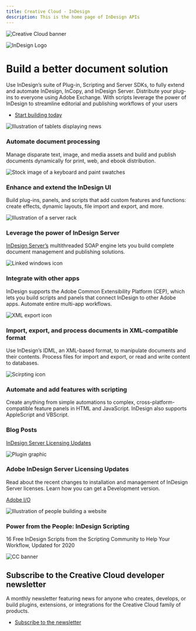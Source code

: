 ```yaml
---
title: Creative Cloud - InDesign
description: This is the home page of InDesign APIs 
---
```

 
<Hero slots="image, icon, heading, text, buttons" variant="halfwidth" />

![Creative Cloud banner](images/cc-hero.png)

![InDesign Logo](images/id_appicon_256.svg)

# Build a better document solution 

Use InDesign’s suite of Plug-in, Scripting and Server SDKs, to fully extend and automate InDesign, InCopy, and InDesign Server. Distribute your plug-ins to everyone using Adobe Exchange. With scripts leverage the power of InDesign to streamline editorial and publishing workflows of your users  

* [Start building today](https://console.adobe.io/downloads/id)

<TextBlock slots="image, heading, text" width="33%" theme="light" isCentered />

![Illustration of tablets displaying news](images/1497636110441.old.indesign1.png)

### Automate document processing 

Manage disparate text, image, and media assets and build and publish documents dynamically for print, web, and ebook distribution.


<TextBlock slots="image, heading, text" width="33%" theme="light" isCentered />

![Stock image of a keyboard and paint swatches](images/original.old.indesign3.jpg)

### Enhance and extend the InDesign UI

Build plug-ins, panels, and scripts that add custom features and functions: create effects, dynamic layouts, file import and export, and more.


<TextBlock slots="image, heading, text" width="33%" theme="light" isCentered />


![Illustration of a server rack](images/1497600298791.old.indesign2.png)

### Leverage the power of InDesign Server

[InDesign Server’s](https://www.adobe.com/products/indesignserver.html) multithreaded SOAP engine lets you build complete document management and publishing solutions.


<TextBlock slots="image, heading, text" width="33%" theme="light" isCentered />

![Linked windows icon](images/S_IlluIntegrateOtherApps_96.svg)

### Integrate with other apps

InDesign supports the Adobe Common Extensibility Platform (CEP), which lets you build scripts and panels that connect InDesign to other Adobe apps. Automate entire multi-app workflows.


<TextBlock slots="image, heading, text" width="33%" theme="light" isCentered />

![XML export icon](images/S_IlluImportExportXML_96.svg)

### Import, export, and process documents in XML-compatible format 

Use InDesign’s IDML, an XML-based format, to manipulate documents and their contents. Process files for import and export, or read and write content to databases.

<TextBlock slots="image, heading, text" width="33%" theme="light" isCentered />

![Scirpting icon](images/S_IlluScripting_96.svg)

### Automate and add features with scripting

Create anything from simple automations to complex, cross-platform-compatible feature panels in HTML and JavaScript. InDesign also supports AppleScript and VBScript.


<TitleBlock slots="heading"/>

### Blog Posts

<ResourceCard slots="link, image, heading, text" width="45%" variant="vertical" />

[InDesign Server Licensing Updates](https://medium.com/adobetech/licensing-updates-for-developers-using-indesign-server-32a16cae0bf5?source=friends_link&sk=fe6d0f9afcd44f27366bb52f75b69a3b)

![Plugin graphic](images/resource3.png)


### Adobe InDesign Server Licensing Updates

Read about the recent changes to installation and management of InDesign Server licenses. Learn how you can get a Development version.

<ResourceCard slots="link, image, heading, text" width="45%" variant="vertical" />

[Adobe I/O](https://medium.com/adobetech/make-yourself-a-power-user-indesign-scripting-9ecb8c50be72?source=friends_link&sk=62e2fc51eda7303a667f8257e272564a)

![Illustration of people building a website](images/Stock_image.png)

### Power from the People: InDesign Scripting

16 Free InDesign Scripts from the Scripting Community to Help Your Workflow, Updated for 2020


<SummaryBlock slots="image, heading, text, buttons" background="rgb(246, 16, 27)" />

![CC banner](images/cc-banner.png)

## Subscribe to the Creative Cloud developer newsletter 

A monthly newsletter featuring news for anyone who creates, develops, or build plugins, extensions, or integrations for the
Creative Cloud family of products.

* [Subscribe to the newsletter](https://www.adobe.com/subscription/ccdevnewsletter.html)